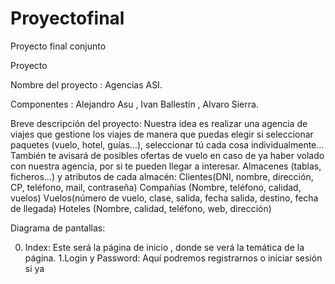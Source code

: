 # Proyectofinal
Proyecto final conjunto



Proyecto 

Nombre del proyecto : Agencias ASI. 

Componentes : Alejandro Asu , Ivan Ballestín , Alvaro Sierra.

Breve descripción del proyecto: 
Nuestra idea es realizar una agencia de viajes que gestione los viajes de manera que puedas elegir si seleccionar paquetes (vuelo, hotel, guías…), seleccionar tú cada cosa individualmente…También te avisará de posibles ofertas de vuelo en caso de ya haber volado con nuestra agencia, por si te pueden llegar a interesar. 
Almacenes (tablas, ficheros…) y atributos de cada almacén: 
Clientes(DNI, nombre, dirección, CP, teléfono, mail, contraseña) Compañías (Nombre, teléfono, calidad, vuelos) 
Vuelos(número de vuelo, clase, salida, fecha salida, destino, fecha de llegada) Hoteles (Nombre, calidad, teléfono, web, dirección)

Diagrama de pantallas:

0. Index: Este será la página de inicio , donde se verá la temática de la página.
1.Login y Password: Aquí podremos registrarnos o iniciar sesión si ya 
